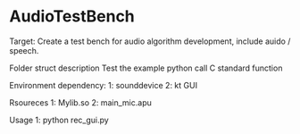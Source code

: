 # AudioTestBench
Target: Create a test bench for audio algorithm development, include auido / speech.

Folder struct description
Test
    the example python call C standard function


Environment dependency:
1: sounddevice
2: kt GUI

Rsoureces
1: Mylib.so
2: main_mic.apu


Usage
1: python rec_gui.py

